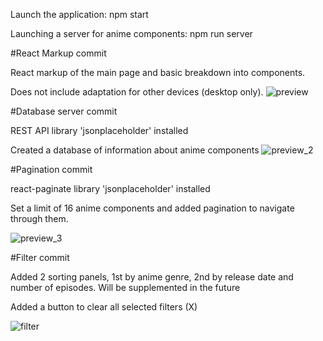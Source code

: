 Launch the application: npm start

Launching a server for anime components: npm run server

#React Markup commit

React markup of the main page and basic breakdown into components.

Does not include adaptation for other devices (desktop only).
![preview](https://github.com/Jeyzik/AniWatch/assets/85117815/24ecd007-4354-4773-aeaa-c2ce0c5f1dfd)

#Database server commit

REST API library 'jsonplaceholder' installed

Сreated a database of information about anime components
![preview_2](https://github.com/Jeyzik/AniWatch/assets/85117815/593343cf-8923-4cf1-897c-bb4f591a00ab)

#Pagination commit

react-paginate library 'jsonplaceholder' installed

Set a limit of 16 anime components and added pagination to navigate through them.

![preview_3](https://github.com/Jeyzik/AniWatch/assets/85117815/97a6c3bd-1869-4443-bc01-153c0cb97f29)

#Filter commit

Added 2 sorting panels, 1st by anime genre, 2nd by release date and number of episodes. Will be supplemented in the future

Added a button to clear all selected filters (X)

![filter](https://github.com/Jeyzik/AniWatch/assets/85117815/d07265b8-bcb7-44ec-ac7e-ad112fa16772)
